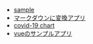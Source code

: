 + [sample](https://takaoo.github.io/)  
+ [マークダウンに変換アプリ](https://takaoo.github.io/Angular_mark/)
+ [covid-19 chart](https://takaoo.github.io/covid-withNuxtJs/)
+ [vueのサンプルアプリ](https://takaoo.github.io/vue-sample/)
